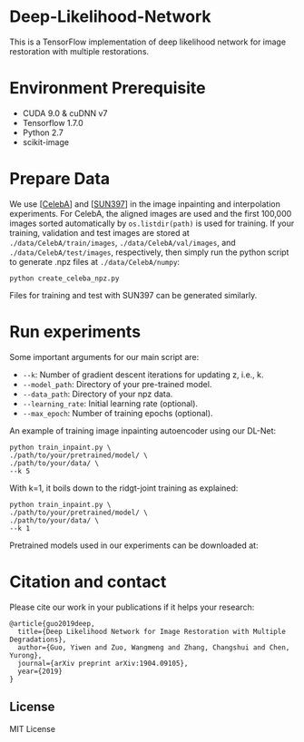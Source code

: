 # Deep-Likelihood-Network
This is a TensorFlow implementation of deep likelihood network for image restoration with multiple restorations.

# Environment Prerequisite
* CUDA 9.0 & cuDNN v7
* Tensorflow 1.7.0
* Python 2.7
* scikit-image

# Prepare Data
We use [[CelebA](http://mmlab.ie.cuhk.edu.hk/projects/CelebA.html)] and [[SUN397](https://groups.csail.mit.edu/vision/SUN/)] in the image inpainting and interpolation experiments. For CelebA, the aligned images are used and the first 100,000 images sorted automatically by `os.listdir(path)` is used for training. If your training, validation and test images are stored at `./data/CelebA/train/images`, `./data/CelebA/val/images`, and `./data/CelebA/test/images`, respectively, then simply run the python script to generate .npz files at `./data/CelebA/numpy`:
```
python create_celeba_npz.py
``` 
Files for training and test with SUN397 can be generated similarly.

# Run experiments
Some important arguments for our main script are:
* `--k`: Number of gradient descent iterations for updating z, i.e., k.
* `--model_path`: Directory of your pre-trained model.
* `--data_path`: Directory of your npz data.
* `--learning_rate`: Initial learning rate (optional).
* `--max_epoch`: Number of training epochs (optional).

An example of training image inpainting autoencoder using our DL-Net:
```
python train_inpaint.py \
./path/to/your/pretrained/model/ \
./path/to/your/data/ \
--k 5
```
With k=1, it boils down to the ridgt-joint training as explained:
```
python train_inpaint.py \
./path/to/your/pretrained/model/ \
./path/to/your/data/ \
--k 1
```
Pretrained models used in our experiments can be downloaded at:

# Citation and contact
Please cite our work in your publications if it helps your research:
```
@article{guo2019deep,
  title={Deep Likelihood Network for Image Restoration with Multiple Degradations},
  author={Guo, Yiwen and Zuo, Wangmeng and Zhang, Changshui and Chen, Yurong},
  journal={arXiv preprint arXiv:1904.09105},
  year={2019}
}
```

## License
MIT License
